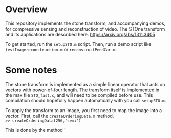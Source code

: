# Overview
This repository implements the stone transform, and accompanying demos, for compressive sensing and reconstruction of video.  The STOne transform and its applications are described here.
https://arxiv.org/abs/1311.3405


To get started, run the `setupSTO.m` script.  Then, run a demo script like `testImagereconstruction.m` or `reconstructPendCar.m`.

# Some notes
The stone transform is implemented as a simple linear operator that acts on vectors with power-of-four length.  The transform itself is implemented in the max file `STO_fast.c`, and will need to be compiled before use.  This compilation should hopefully happen automatically with you call `setupSTO.m`.

To apply the transform to an image, you first need to map the image into a vector.  First, call the `createOrderingData.m` method.  
```>> createOrderingData(256,'semi')```

This is done by the method `
